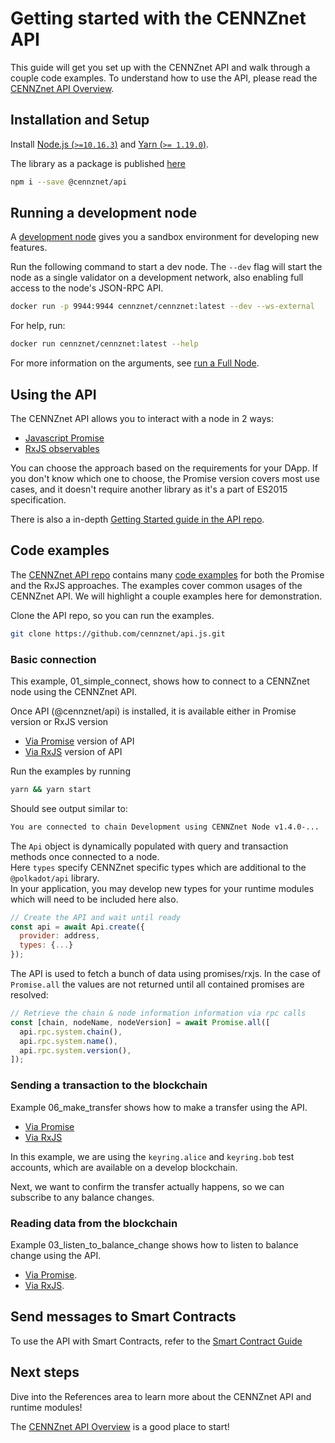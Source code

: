 # Getting started with the CENNZnet API

This guide will get you set up with the CENNZnet API and walk through a couple code examples.
To understand how to use the API, please read the [CENNZnet API Overview](References/CENNZnet-API/CENNZnet-API-Overview).

## Installation and Setup

Install [Node.js (`>=10.16.3`)](https://nodejs.org/en/) and [Yarn (`>= 1.19.0`)](https://yarnpkg.com/).

The library as a package is published [here](https://www.npmjs.com/package/@cennznet/api)
```bash
npm i --save @cennznet/api
```

## Running a development node

A [development node](Network-participating/Node-operating/Types-of-nodes?id=development-chainnodes) gives you a sandbox environment for developing new features.

Run the following command to start a dev node. 
The `--dev` flag will start the node as a single validator on a development network, also enabling full access to the node's JSON-RPC API.

```bash
docker run -p 9944:9944 cennznet/cennznet:latest --dev --ws-external
```

For help, run:
```bash
docker run cennznet/cennznet:latest --help
```
For more information on the arguments, see [run a Full Node](Network-participating/Node-operating/Running-a-Full-Node). 

## Using the API
The CENNZnet API allows you to interact with a node in 2 ways:
* [Javascript Promise](https://developer.mozilla.org/en-US/docs/Web/JavaScript/Reference/Global_Objects/Promise)
* [RxJS observables](https://rxjs-dev.firebaseapp.com/guide/overview)

You can choose the approach based on the requirements for your DApp. If you don't know which one to choose, the Promise version covers most use cases, and it doesn't require another library as it's a part of ES2015 specification. 

There is also a in-depth [Getting Started guide in the API repo](https://github.com/cennznet/api.js/blob/develop/docs/GET_STARTED.md).

## Code examples
The [CENNZnet API repo](https://github.com/cennznet/api.js) contains many [code examples](https://github.com/cennznet/api.js/tree/develop/docs/examples) for both the Promise and the RxJS approaches. The examples cover common usages of the CENNZnet API. We will highlight a couple examples here for demonstration.

Clone the API repo, so you can run the examples.
```bash
git clone https://github.com/cennznet/api.js.git
```


### Basic connection
This example, 01_simple_connect, shows how to connect to a CENNZnet node using the CENNZnet API.

Once API (@cennznet/api) is installed, it is available either in Promise version or RxJS version  
* [Via Promise](https://github.com/cennznet/api.js/blob/develop/docs/examples/promise/01_simple_connect/index.js) version of API
* [Via RxJS](https://github.com/cennznet/api.js/blob/develop/docs/examples/rx/01_simple_connect/index.js) version of API

Run the examples by running
```bash
yarn && yarn start
```

Should see output similar to:
```bash
You are connected to chain Development using CENNZnet Node v1.4.0-...
```

The `Api` object is dynamically populated with query and transaction methods once connected to a node.  
Here `types` specify CENNZnet specific types which are additional to the `@polkadot/api` library.  
In your application, you may develop new types for your runtime modules which will need to be included here also.  
```js
// Create the API and wait until ready
const api = await Api.create({
  provider: address,
  types: {...}
});
```

The API is used to fetch a bunch of data using promises/rxjs. In the case of `Promise.all` the values are not returned until all contained promises are resolved:
```js
// Retrieve the chain & node information information via rpc calls
const [chain, nodeName, nodeVersion] = await Promise.all([
  api.rpc.system.chain(),
  api.rpc.system.name(),
  api.rpc.system.version(),
]);
```

### Sending a transaction to the blockchain
Example 06_make_transfer shows how to make a transfer using the API.

* [Via Promise](https://github.com/cennznet/api.js/blob/develop/docs/examples/promise/06_make_transfer/index.js)
* [Via RxJS](https://github.com/cennznet/api.js/blob/develop/docs/examples/rx/06_make_transfer/index.js)

In this example, we are using the `keyring.alice` and `keyring.bob` test accounts, which are available on a develop blockchain. 

Next, we want to confirm the transfer actually happens, so we can subscribe to any balance changes.

### Reading data from the blockchain
Example 03_listen_to_balance_change shows how to listen to balance change using the API.

* [Via Promise](https://github.com/cennznet/api.js/blob/develop/docs/examples/promise/03_listen_to_balance_change/index.js).
* [Via RxJS](https://github.com/cennznet/api.js/blob/develop/docs/examples/rx/03_listen_to_balance_change/index.js).


## Send messages to Smart Contracts
To use the API with Smart Contracts, refer to the [Smart Contract Guide](Dapp-development/Guides/Using-Smart-Contracts-on-CENNZnet)

## Next steps

Dive into the References area to learn more about the CENNZnet API and runtime modules! 

The [CENNZnet API Overview](References/CENNZnet-API/CENNZnet-API-Overview) is a good place to start!